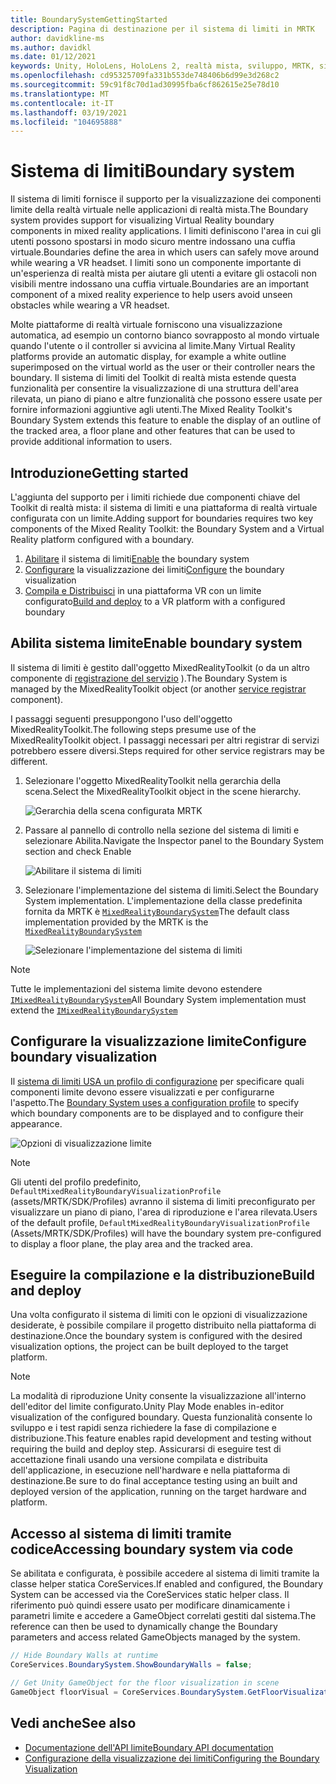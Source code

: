 ```yaml
---
title: BoundarySystemGettingStarted
description: Pagina di destinazione per il sistema di limiti in MRTK
author: davidkline-ms
ms.author: davidkl
ms.date: 01/12/2021
keywords: Unity, HoloLens, HoloLens 2, realtà mista, sviluppo, MRTK, sistema di limiti,
ms.openlocfilehash: cd95325709fa331b553de748406b6d99e3d268c2
ms.sourcegitcommit: 59c91f8c70d1ad30995fba6cf862615e25e78d10
ms.translationtype: MT
ms.contentlocale: it-IT
ms.lasthandoff: 03/19/2021
ms.locfileid: "104695888"
---
```

# <a name="boundary-system"></a><span data-ttu-id="db4bb-104">Sistema di limiti</span><span class="sxs-lookup"><span data-stu-id="db4bb-104">Boundary system</span></span>

<span data-ttu-id="db4bb-105">Il sistema di limiti fornisce il supporto per la visualizzazione dei componenti limite della realtà virtuale nelle applicazioni di realtà mista.</span><span class="sxs-lookup"><span data-stu-id="db4bb-105">The Boundary system provides support for visualizing Virtual Reality boundary components in mixed reality applications.</span></span> <span data-ttu-id="db4bb-106">I limiti definiscono l'area in cui gli utenti possono spostarsi in modo sicuro mentre indossano una cuffia virtuale.</span><span class="sxs-lookup"><span data-stu-id="db4bb-106">Boundaries define the area in which users can safely move around while wearing a VR headset.</span></span> <span data-ttu-id="db4bb-107">I limiti sono un componente importante di un'esperienza di realtà mista per aiutare gli utenti a evitare gli ostacoli non visibili mentre indossano una cuffia virtuale.</span><span class="sxs-lookup"><span data-stu-id="db4bb-107">Boundaries are an important component of a mixed reality experience to help users avoid unseen obstacles while wearing a VR headset.</span></span>

<span data-ttu-id="db4bb-108">Molte piattaforme di realtà virtuale forniscono una visualizzazione automatica, ad esempio un contorno bianco sovrapposto al mondo virtuale quando l'utente o il controller si avvicina al limite.</span><span class="sxs-lookup"><span data-stu-id="db4bb-108">Many Virtual Reality platforms provide an automatic display, for example a white outline superimposed on the virtual world as the user or their controller nears the boundary.</span></span> <span data-ttu-id="db4bb-109">Il sistema di limiti del Toolkit di realtà mista estende questa funzionalità per consentire la visualizzazione di una struttura dell'area rilevata, un piano di piano e altre funzionalità che possono essere usate per fornire informazioni aggiuntive agli utenti.</span><span class="sxs-lookup"><span data-stu-id="db4bb-109">The Mixed Reality Toolkit's Boundary System extends this feature to enable the display of an outline of the tracked area, a floor plane and other features that can be used to provide additional information to users.</span></span>

## <a name="getting-started"></a><span data-ttu-id="db4bb-110">Introduzione</span><span class="sxs-lookup"><span data-stu-id="db4bb-110">Getting started</span></span>

<span data-ttu-id="db4bb-111">L'aggiunta del supporto per i limiti richiede due componenti chiave del Toolkit di realtà mista: il sistema di limiti e una piattaforma di realtà virtuale configurata con un limite.</span><span class="sxs-lookup"><span data-stu-id="db4bb-111">Adding support for boundaries requires two key components of the Mixed Reality Toolkit: the Boundary System and a Virtual Reality platform configured with a boundary.</span></span>

1. <span data-ttu-id="db4bb-112">[Abilitare](#enable-boundary-system) il sistema di limiti</span><span class="sxs-lookup"><span data-stu-id="db4bb-112">[Enable](#enable-boundary-system) the boundary system</span></span>
2. <span data-ttu-id="db4bb-113">[Configurare](#configure-boundary-visualization) la visualizzazione dei limiti</span><span class="sxs-lookup"><span data-stu-id="db4bb-113">[Configure](#configure-boundary-visualization) the boundary visualization</span></span>
3. <span data-ttu-id="db4bb-114">[Compila e Distribuisci](#build-and-deploy) in una piattaforma VR con un limite configurato</span><span class="sxs-lookup"><span data-stu-id="db4bb-114">[Build and deploy](#build-and-deploy) to a VR platform with a configured boundary</span></span>

## <a name="enable-boundary-system"></a><span data-ttu-id="db4bb-115">Abilita sistema limite</span><span class="sxs-lookup"><span data-stu-id="db4bb-115">Enable boundary system</span></span>

<span data-ttu-id="db4bb-116">Il sistema di limiti è gestito dall'oggetto MixedRealityToolkit (o da un altro componente di [registrazione del servizio](xref:Microsoft.MixedReality.Toolkit.IMixedRealityServiceRegistrar) ).</span><span class="sxs-lookup"><span data-stu-id="db4bb-116">The Boundary System is managed by the MixedRealityToolkit object (or another [service registrar](xref:Microsoft.MixedReality.Toolkit.IMixedRealityServiceRegistrar) component).</span></span>

<span data-ttu-id="db4bb-117">I passaggi seguenti presuppongono l'uso dell'oggetto MixedRealityToolkit.</span><span class="sxs-lookup"><span data-stu-id="db4bb-117">The following steps presume use of the MixedRealityToolkit object.</span></span> <span data-ttu-id="db4bb-118">I passaggi necessari per altri registrar di servizi potrebbero essere diversi.</span><span class="sxs-lookup"><span data-stu-id="db4bb-118">Steps required for other service registrars may be different.</span></span>

1. <span data-ttu-id="db4bb-119">Selezionare l'oggetto MixedRealityToolkit nella gerarchia della scena.</span><span class="sxs-lookup"><span data-stu-id="db4bb-119">Select the MixedRealityToolkit object in the scene hierarchy.</span></span>

    ![Gerarchia della scena configurata MRTK](../images/MRTK_ConfiguredHierarchy.png)

1. <span data-ttu-id="db4bb-121">Passare al pannello di controllo nella sezione del sistema di limiti e selezionare Abilita.</span><span class="sxs-lookup"><span data-stu-id="db4bb-121">Navigate the Inspector panel to the Boundary System section and check Enable</span></span>

    ![Abilitare il sistema di limiti](../images/boundary/MRTKConfig_Boundary.png)

1. <span data-ttu-id="db4bb-123">Selezionare l'implementazione del sistema di limiti.</span><span class="sxs-lookup"><span data-stu-id="db4bb-123">Select the Boundary System implementation.</span></span> <span data-ttu-id="db4bb-124">L'implementazione della classe predefinita fornita da MRTK è [`MixedRealityBoundarySystem`](xref:Microsoft.MixedReality.Toolkit.Boundary.MixedRealityBoundarySystem)</span><span class="sxs-lookup"><span data-stu-id="db4bb-124">The default class implementation provided by the MRTK is the [`MixedRealityBoundarySystem`](xref:Microsoft.MixedReality.Toolkit.Boundary.MixedRealityBoundarySystem)</span></span>

    ![Selezionare l'implementazione del sistema di limiti](../images/boundary/BoundarySelectSystemType.png)

> [!NOTE]
> <span data-ttu-id="db4bb-126">Tutte le implementazioni del sistema limite devono estendere [`IMixedRealityBoundarySystem`](xref:Microsoft.MixedReality.Toolkit.Boundary.IMixedRealityBoundarySystem)</span><span class="sxs-lookup"><span data-stu-id="db4bb-126">All Boundary System implementation must extend the [`IMixedRealityBoundarySystem`](xref:Microsoft.MixedReality.Toolkit.Boundary.IMixedRealityBoundarySystem)</span></span>

## <a name="configure-boundary-visualization"></a><span data-ttu-id="db4bb-127">Configurare la visualizzazione limite</span><span class="sxs-lookup"><span data-stu-id="db4bb-127">Configure boundary visualization</span></span>

<span data-ttu-id="db4bb-128">Il [sistema di limiti USA un profilo di configurazione](ConfiguringBoundaryVisualization.md) per specificare quali componenti limite devono essere visualizzati e per configurarne l'aspetto.</span><span class="sxs-lookup"><span data-stu-id="db4bb-128">The [Boundary System uses a configuration profile](ConfiguringBoundaryVisualization.md) to specify which boundary components are to be displayed and to configure their appearance.</span></span>

![Opzioni di visualizzazione limite](../images/boundary/BoundaryVisualizationProfile.png)

> [!NOTE]
> <span data-ttu-id="db4bb-130">Gli utenti del profilo predefinito, `DefaultMixedRealityBoundaryVisualizationProfile` (assets/MRTK/SDK/Profiles) avranno il sistema di limiti preconfigurato per visualizzare un piano di piano, l'area di riproduzione e l'area rilevata.</span><span class="sxs-lookup"><span data-stu-id="db4bb-130">Users of the default profile, `DefaultMixedRealityBoundaryVisualizationProfile` (Assets/MRTK/SDK/Profiles) will have the boundary system pre-configured to display a floor plane, the play area and the tracked area.</span></span>

## <a name="build-and-deploy"></a><span data-ttu-id="db4bb-131">Eseguire la compilazione e la distribuzione</span><span class="sxs-lookup"><span data-stu-id="db4bb-131">Build and deploy</span></span>

<span data-ttu-id="db4bb-132">Una volta configurato il sistema di limiti con le opzioni di visualizzazione desiderate, è possibile compilare il progetto distribuito nella piattaforma di destinazione.</span><span class="sxs-lookup"><span data-stu-id="db4bb-132">Once the boundary system is configured with the desired visualization options, the project can be built deployed to the target platform.</span></span>

> [!NOTE]
> <span data-ttu-id="db4bb-133">La modalità di riproduzione Unity consente la visualizzazione all'interno dell'editor del limite configurato.</span><span class="sxs-lookup"><span data-stu-id="db4bb-133">Unity Play Mode enables in-editor visualization of the configured boundary.</span></span> <span data-ttu-id="db4bb-134">Questa funzionalità consente lo sviluppo e i test rapidi senza richiedere la fase di compilazione e distribuzione.</span><span class="sxs-lookup"><span data-stu-id="db4bb-134">This feature enables rapid development and testing without requiring the build and deploy step.</span></span> <span data-ttu-id="db4bb-135">Assicurarsi di eseguire test di accettazione finali usando una versione compilata e distribuita dell'applicazione, in esecuzione nell'hardware e nella piattaforma di destinazione.</span><span class="sxs-lookup"><span data-stu-id="db4bb-135">Be sure to do final acceptance testing using an built and deployed version of the application, running on the target hardware and platform.</span></span>

## <a name="accessing-boundary-system-via-code"></a><span data-ttu-id="db4bb-136">Accesso al sistema di limiti tramite codice</span><span class="sxs-lookup"><span data-stu-id="db4bb-136">Accessing boundary system via code</span></span>

<span data-ttu-id="db4bb-137">Se abilitata e configurata, è possibile accedere al sistema di limiti tramite la classe helper statica CoreServices.</span><span class="sxs-lookup"><span data-stu-id="db4bb-137">If enabled and configured, the Boundary System can be accessed via the CoreServices static helper class.</span></span> <span data-ttu-id="db4bb-138">Il riferimento può quindi essere usato per modificare dinamicamente i parametri limite e accedere a GameObject correlati gestiti dal sistema.</span><span class="sxs-lookup"><span data-stu-id="db4bb-138">The reference can then be used to dynamically change the Boundary parameters and access related GameObjects managed by the system.</span></span>

```c#
// Hide Boundary Walls at runtime
CoreServices.BoundarySystem.ShowBoundaryWalls = false;

// Get Unity GameObject for the floor visualization in scene
GameObject floorVisual = CoreServices.BoundarySystem.GetFloorVisualization();
```

## <a name="see-also"></a><span data-ttu-id="db4bb-139">Vedi anche</span><span class="sxs-lookup"><span data-stu-id="db4bb-139">See also</span></span>

- [<span data-ttu-id="db4bb-140">Documentazione dell'API limite</span><span class="sxs-lookup"><span data-stu-id="db4bb-140">Boundary API documentation</span></span>](xref:Microsoft.MixedReality.Toolkit.Boundary)
- [<span data-ttu-id="db4bb-141">Configurazione della visualizzazione dei limiti</span><span class="sxs-lookup"><span data-stu-id="db4bb-141">Configuring the Boundary Visualization</span></span>](ConfiguringBoundaryVisualization.md)
